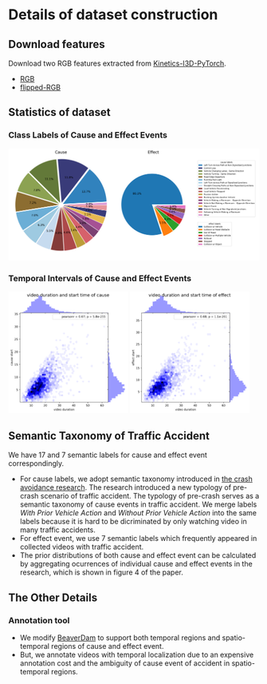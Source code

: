 # Details of dataset construction

## Download features
Download two RGB features extracted from [Kinetics-I3D-PyTorch](https://github.com/rimchang/kinetics-i3d-Pytorch).
- [RGB](https://www.dropbox.com/s/s3b7r4cpbr6uqd5/i3d-rgb-fps25-Mar9th.pt?dl=0)
- [flipped-RGB](https://www.dropbox.com/s/0kiikl2yjco0xvn/i3d-rgb-flip-fps25-Mar9th.pt?dl=0)

## Statistics of dataset
### Class Labels of Cause and Effect Events
<img width="540px" src="../figures/labels.png">

### Temporal Intervals of Cause and Effect Events
<img width="240px" src="../figures/cause_duration.png">
<img width="240px" src="../figures/effect_duration.png">

## Semantic Taxonomy of Traffic Accident
We have 17 and 7 semantic labels for cause and effect event correspondingly.

- For cause labels, we adopt semantic taxonomy introduced in [the crash avoidance research](https://rosap.ntl.bts.gov/view/dot/6281). The research introduced a new typology of pre-crash scenario of traffic accident. The typology of pre-crash serves as a semantic taxonomy of cause events in traffic accident. We merge labels *With Prior Vehicle Action* and *Without Prior Vehicle Action* into the same labels because it is hard to be dicriminated by only watching video in many traffic accidents.
- For effect event, we use 7 semantic labels which frequently appeared in collected videos with traffic accident.
- The prior distributions of both cause and effect event can be calculated by aggregating ocurrences of individual cause and effect events in the research, which is shown in figure 4 of the paper.



## The Other Details
### Annotation tool
- We modify [BeaverDam](https://github.com/antingshen/BeaverDam) to support both temporal regions and spatio-temporal regions of cause and effect event.
- But, we annotate videos with temporal localization due to an expensive annotation cost and the ambiguity of cause event of accident in spatio-temporal regions.
